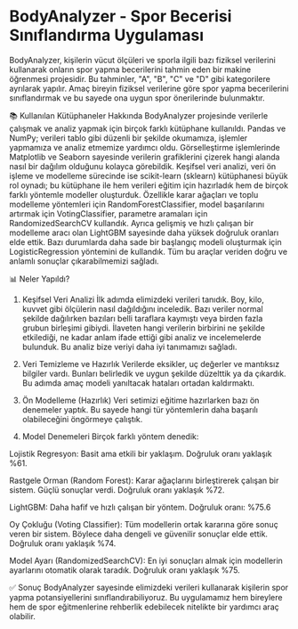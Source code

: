 # BodyAnalyzer - Spor Becerisi Sınıflandırma Uygulaması
BodyAnalyzer, kişilerin vücut ölçüleri ve sporla ilgili bazı fiziksel verilerini kullanarak onların spor yapma becerilerini tahmin eden bir makine öğrenmesi projesidir. Bu tahminler, "A", "B", "C" ve "D" gibi kategorilere ayrılarak yapılır. Amaç bireyin fiziksel verilerine göre spor yapma becerilerini sınıflandırmak ve bu sayede ona uygun spor önerilerinde bulunmaktır.

📚 Kullanılan Kütüphaneler Hakkında
BodyAnalyzer projesinde verilerle çalışmak ve analiz yapmak için birçok farklı kütüphane kullanıldı. Pandas ve NumPy; verileri tablo gibi düzenli bir şekilde okumamıza, işlemler yapmamıza ve analiz etmemize yardımcı oldu. Görselleştirme işlemlerinde Matplotlib ve Seaborn sayesinde verilerin grafiklerini çizerek hangi alanda nasıl bir dağılım olduğunu kolayca görebildik. Keşifsel veri analizi, veri ön işleme ve modelleme sürecinde ise scikit-learn (sklearn) kütüphanesi büyük rol oynadı; bu kütüphane ile hem verileri eğitim için hazırladık hem de birçok farklı yöntemle modeller oluşturduk. Özellikle karar ağaçları ve toplu modelleme yöntemleri için RandomForestClassifier, model başarılarını artırmak için VotingClassifier, parametre aramaları için RandomizedSearchCV kullandık. Ayrıca gelişmiş ve hızlı çalışan bir modelleme aracı olan LightGBM sayesinde daha yüksek doğruluk oranları elde ettik. Bazı durumlarda daha sade bir başlangıç modeli oluşturmak için LogisticRegression yöntemini de kullandık. Tüm bu araçlar veriden doğru ve anlamlı sonuçlar çıkarabilmemizi sağladı.

📊 Neler Yapıldı?
1. Keşifsel Veri Analizi
İlk adımda elimizdeki verileri tanıdık. Boy, kilo, kuvvet gibi ölçülerin nasıl dağıldığını inceledik. Bazı veriler normal şekilde dağılırken bazıları belli taraflara kaymıştı veya birden fazla grubun birleşimi gibiydi. İlaveten hangi verilerin birbirini ne şekilde etkilediği, ne kadar anlam ifade ettiği gibi analiz ve incelemelerde bulunduk. Bu analiz bize veriyi daha iyi tanımamızı sağladı.

2. Veri Temizleme ve Hazırlık
Verilerde eksikler, uç değerler ve mantıksız bilgiler vardı. Bunları belirledik ve uygun şekilde düzelttik ya da çıkardık. Bu adımda amaç modeli yanıltacak hataları ortadan kaldırmaktı.

3. Ön Modelleme (Hazırlık)
Veri setimizi eğitime hazırlarken bazı ön denemeler yaptık. Bu sayede hangi tür yöntemlerin daha başarılı olabileceğini öngörmeye çalıştık.

4. Model Denemeleri
Birçok farklı yöntem denedik:

Lojistik Regresyon: Basit ama etkili bir yaklaşım. Doğruluk oranı yaklaşık %61.

Rastgele Orman (Random Forest): Karar ağaçlarını birleştirerek çalışan bir sistem. Güçlü sonuçlar verdi. Doğruluk oranı yaklaşık %72.

LightGBM: Daha hafif ve hızlı çalışan bir yöntem. Doğruluk oranı: %75.6

Oy Çokluğu (Voting Classifier): Tüm modellerin ortak kararına göre sonuç veren bir sistem. Böylece daha dengeli ve güvenilir sonuçlar elde ettik. Doğruluk oranı yaklaşık %74.

Model Ayarı (RandomizedSearchCV): En iyi sonuçları almak için modellerin ayarlarını otomatik olarak taradık. Doğruluk oranı yaklaşık %75.

✅ Sonuç
BodyAnalyzer sayesinde elimizdeki verileri kullanarak kişilerin spor yapma potansiyellerini sınıflandırabiliyoruz. Bu uygulamamız hem bireylere hem de spor eğitmenlerine rehberlik edebilecek nitelikte bir yardımcı araç olabilir.

